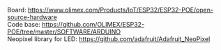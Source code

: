 
Board: https://www.olimex.com/Products/IoT/ESP32/ESP32-POE/open-source-hardware <br>
Code base: https://github.com/OLIMEX/ESP32-POE/tree/master/SOFTWARE/ARDUINO <br>
Neopixel library for LED: https://github.com/adafruit/Adafruit_NeoPixel <br>
